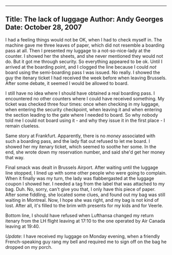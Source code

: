 -----
Title:  The lack of luggage
Author: Andy Georges
Date: October 28, 2007
----







I had a feeling things would not be OK, when I had to check myself in.
The machine gave me three leaves of paper, which did not resemble a
boarding pass at all. Then I presented my luggage to a not-so-nice-lady
at the counter. I showed her the sheets, and she never mentioned they
would not do. But it got me through security. So everything appeared to
be ok. Until I arrived at the boarding point, and I clogged the line
because I could *not* board using the semi-boarding pass I was issued.
No really. I showed the guy the itenary ticket I had received the week
before when leaving Brussels. After some debate, it seemed I would be
allowed to board.


I still have no idea where I should have obtained a real boarding pass.
I encountered no other counters where I could have received something.
My ticket was checked three four times: once when checking in my
luggage, when entering the security checkpoint, when leaving it and when
entering the section leading to the gate where I needed to board. So why
nobody told me I could not board using it - and why they issue it in the
first place - I remain clueless.


Same story at Frankfurt. Apparently, there is no *money* associated with
such a boarding pass, and the lady flat out refused to let me board. I
showed her my itenary ticket, which seemed to soothe her some. In the
end, she wrote down my reservation number, and said she'd get her money
that way.


Final smack was dealt in Brussels Airport. After waiting until the
luggage line stopped, I lined up with some other people who were going
to complain. When it finally was my turn, the lady was flabbergasted at
the luggage coupon I showed her. I needed a tag from the label that was
attached to my bag. Duh. No, sorry, can't give you that, I only have
this piece of paper. After some fiddling, she located some clues, and
found out my bag was still waiting in Montreal. Now, I hope she was
right, and my bag is not kind of lost. After all, it's filled to the
brim with presents for my kids and for Veerle.


Bottom line, I should have refused when Lufthansa changed my return
itenary from the LH flight leaving at 17:10 to the one operated by Air
Canada leaving at 19:40.


*Update*: I have received my luggage on Monday evening, when a friendly
French-speaking guy rang my bell and required me to sign off on the bag
he dropped on my porch.





